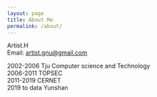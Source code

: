 ```yaml
---
layout: page
title: About Me
permalink: /about/
---
```


Artist.H    
Email: artist.gnu@gmail.com  

2002-2006 	    Tju Computer science and Technology<br> 
2006-2011	    TOPSEC<br>
2011-2019	    CERNET<br> 
2019 to data    Yunshan
